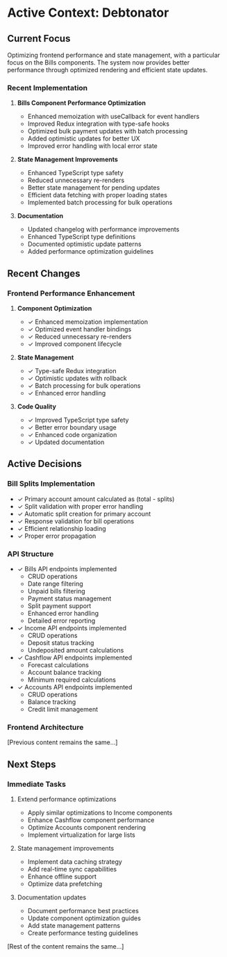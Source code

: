 # Active Context: Debtonator

## Current Focus
Optimizing frontend performance and state management, with a particular focus on the Bills components. The system now provides better performance through optimized rendering and efficient state updates.

### Recent Implementation
1. **Bills Component Performance Optimization**
   - Enhanced memoization with useCallback for event handlers
   - Improved Redux integration with type-safe hooks
   - Optimized bulk payment updates with batch processing
   - Added optimistic updates for better UX
   - Improved error handling with local error state

2. **State Management Improvements**
   - Enhanced TypeScript type safety
   - Reduced unnecessary re-renders
   - Better state management for pending updates
   - Efficient data fetching with proper loading states
   - Implemented batch processing for bulk operations

3. **Documentation**
   - Updated changelog with performance improvements
   - Enhanced TypeScript type definitions
   - Documented optimistic update patterns
   - Added performance optimization guidelines

## Recent Changes

### Frontend Performance Enhancement
1. **Component Optimization**
   - ✓ Enhanced memoization implementation
   - ✓ Optimized event handler bindings
   - ✓ Reduced unnecessary re-renders
   - ✓ Improved component lifecycle

2. **State Management**
   - ✓ Type-safe Redux integration
   - ✓ Optimistic updates with rollback
   - ✓ Batch processing for bulk operations
   - ✓ Enhanced error handling

3. **Code Quality**
   - ✓ Improved TypeScript type safety
   - ✓ Better error boundary usage
   - ✓ Enhanced code organization
   - ✓ Updated documentation

## Active Decisions

### Bill Splits Implementation
- ✓ Primary account amount calculated as (total - splits)
- ✓ Split validation with proper error handling
- ✓ Automatic split creation for primary account
- ✓ Response validation for bill operations
- ✓ Efficient relationship loading
- ✓ Proper error propagation

### API Structure
- ✓ Bills API endpoints implemented
  - CRUD operations
  - Date range filtering
  - Unpaid bills filtering
  - Payment status management
  - Split payment support
  - Enhanced error handling
  - Detailed error reporting
- ✓ Income API endpoints implemented
  - CRUD operations
  - Deposit status tracking
  - Undeposited amount calculations
- ✓ Cashflow API endpoints implemented
  - Forecast calculations
  - Account balance tracking
  - Minimum required calculations
- ✓ Accounts API endpoints implemented
  - CRUD operations
  - Balance tracking
  - Credit limit management

### Frontend Architecture
[Previous content remains the same...]

## Next Steps

### Immediate Tasks
1. Extend performance optimizations
   - Apply similar optimizations to Income components
   - Enhance Cashflow component performance
   - Optimize Accounts component rendering
   - Implement virtualization for large lists

2. State management improvements
   - Implement data caching strategy
   - Add real-time sync capabilities
   - Enhance offline support
   - Optimize data prefetching

3. Documentation updates
   - Document performance best practices
   - Update component optimization guides
   - Add state management patterns
   - Create performance testing guidelines

[Rest of the content remains the same...]
